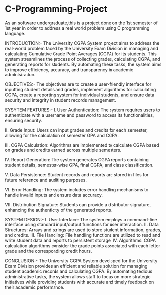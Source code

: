 # C-Programming-Project
As an software undergraduate,this is a project done on the 1st semester of 1st year in order to address a real world problem using C programming language.

INTRODUCTION:-
  The University CGPA System project aims to address the real-world problem faced by the University Exam Division in managing and calculating Cumulative Grade Point Averages (CGPA) for its students. This system streamlines the process of collecting grades, calculating CGPA, and generating reports for students. By automating these tasks, the system aims to improve efficiency, accuracy, and transparency in academic administration.
  
OBJECTIVES:-
 The objectives are to create a user-friendly interface for inputting student details and grades, implement algorithms for calculating CGPA, create a reporting system for individual students, and ensure data security and integrity in student records management.
 
SYSYTEM FEATURES:-
 I.	User Authentication: The system requires users to authenticate with a username and password to access its functionalities, ensuring security.
 
II.	Grade Input: Users can input grades and credits for each semester, allowing for the calculation of semester GPA and CGPA.

III.	CGPA Calculation: Algorithms are implemented to calculate CGPA based on grades and credits earned across multiple semesters.

IV.	Report Generation: The system generates CGPA reports containing student details, semester-wise GPA, final CGPA, and class classification.

V.	Data Persistence: Student records and reports are stored in files for future reference and auditing purposes.

VI.	Error Handling: The system includes error handling mechanisms to handle invalid inputs and ensure data accuracy.

VII.	Distribution Signature: Students can provide a distributor signature, enhancing the authenticity of the generated reports.

SYSTEM DESIGN:-
 I.	User Interface: The system employs a command-line interface using standard input/output functions for user interaction.
II.	Data Structures: Arrays and strings are used to store student information, grades, and credits.
III.	File Handling: File handling functions are utilized to read and write student data and reports to persistent storage.
IV.	Algorithms: CGPA calculation algorithms consider the grade points associated with each letter grade and the corresponding credit hours.

CONCLUSION:-
 The University CGPA System developed for the University Exam Division provides an efficient and reliable solution for managing student academic records and calculating CGPA. By automating tedious administrative tasks, the system allows staff to focus on more strategic initiatives while providing students with accurate and timely feedback on their academic performance.


